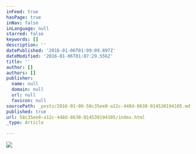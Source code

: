 ```yaml
---
inFeed: true
hasPage: true
inNav: false
inLanguage: null
starred: false
keywords: []
description: ''
datePublished: '2016-01-06T01:09:09.897Z'
dateModified: '2016-01-06T01:07:29.556Z'
title: ''
author: []
authors: []
publisher:
  name: null
  domain: null
  url: null
  favicon: null
sourcePath: _posts/2016-01-06-58c35ee0-a12c-448d-8638-014530194105.md
published: true
url: 58c35ee0-a12c-448d-8638-014530194105/index.html
_type: Article

---
```

![](https://the-grid-user-content.s3-us-west-2.amazonaws.com/4242ddb7-997c-4783-b559-711c314f1859.jpg)